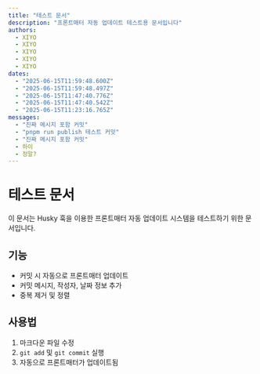 ```yaml
---
title: "테스트 문서"
description: "프론트매터 자동 업데이트 테스트용 문서입니다"
authors:
  - XIYO
  - XIYO
  - XIYO
  - XIYO
  - XIYO
dates:
  - "2025-06-15T11:59:48.600Z"
  - "2025-06-15T11:59:48.497Z"
  - "2025-06-15T11:47:40.776Z"
  - "2025-06-15T11:47:40.542Z"
  - "2025-06-15T11:23:16.765Z"
messages:
  - "진짜 메시지 포함 커밋"
  - "pnpm run publish 테스트 커밋"
  - "진짜 메시지 포함 커밋"
  - 하이
  - 정말?
---
```

# 테스트 문서

이 문서는 Husky 훅을 이용한 프론트매터 자동 업데이트 시스템을 테스트하기 위한 문서입니다.

## 기능

- 커밋 시 자동으로 프론트매터 업데이트
- 커밋 메시지, 작성자, 날짜 정보 추가
- 중복 제거 및 정렬

## 사용법

1. 마크다운 파일 수정
2. `git add` 및 `git commit` 실행
3. 자동으로 프론트매터가 업데이트됨
